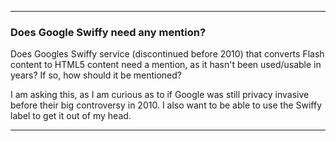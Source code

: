 ***

### Does Google Swiffy need any mention?

Does Googles Swiffy service (discontinued before 2010) that converts Flash content to HTML5 content need a mention, as it hasn't been used/usable in years? If so, how should it be mentioned?

I am asking this, as I am curious as to if Google was still privacy invasive before their big controversy in 2010. I also want to be able to use the Swiffy label to get it out of my head.

***
